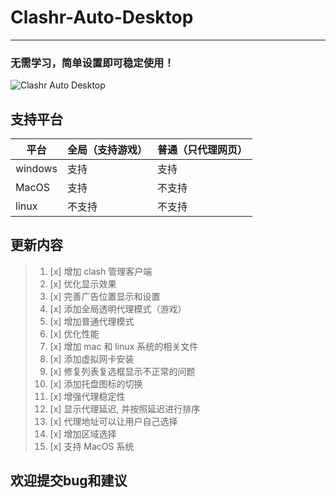 # Clashr-Auto-Desktop
---
### 无需学习，简单设置即可稳定使用！

![Clashr Auto Desktop](https://raw.githubusercontent.com/ClashrAuto/Clashr-Auto-Desktop/master/clashr.auto.png "Clashr Auto Desktop")

## 支持平台

| 平台    | 全局（支持游戏） | 普通（只代理网页） |
| ------- | ---------------- | ---------- |
| windows | 支持             | 支持       |
| MacOS   | 支持             | 不支持     |
| linux   | 不支持           | 不支持     |

## 更新内容

> 1. [x] 增加 clash 管理客户端
> 1. [x] 优化显示效果
> 1. [x] 完善广告位置显示和设置
> 1. [x] 添加全局透明代理模式（游戏）
> 1. [x] 增加普通代理模式
> 1. [x] 优化性能
> 1. [x] 增加 mac 和 linux 系统的相关文件
> 1. [x] 添加虚拟网卡安装
> 1. [x] 修复列表复选框显示不正常的问题
> 1. [x] 添加托盘图标的切换
> 1. [x] 增强代理稳定性
> 1. [x] 显示代理延迟, 并按照延迟进行排序
> 1. [x] 代理地址可以让用户自己选择
> 1. [x] 增加区域选择
> 1. [x] 支持 MacOS 系统


## 欢迎提交bug和建议
